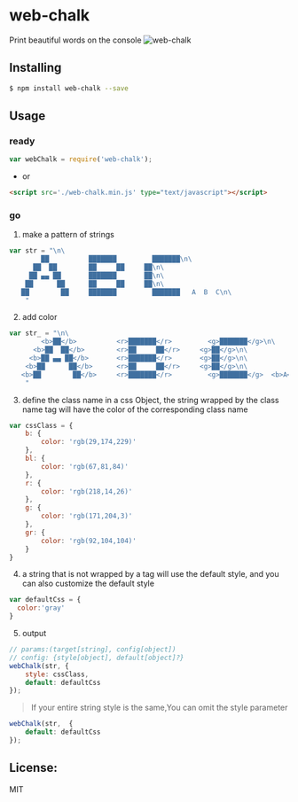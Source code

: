 # web-chalk

Print beautiful words on the console
![web-chalk](https://wangzongxu.github.io/img-cache/webchalk/webchalk.png)
## Installing

```bash
$ npm install web-chalk --save
```

## Usage

### ready

```js
var webChalk = require('web-chalk');
```

- or
```html
<script src='./web-chalk.min.js' type="text/javascript"></script>
```

### go

1. make a pattern of strings
```js
var str = "\n\
        ██          ███████         ███████\n\
      ██  ██        ██     ██     ██\n\
     ██ ▄▄ ██       ███████       ██\n\
    ██      ██      ██     ██     ██\n\
   ██        ██     ███████         ███████   A  B  C\n\
    "
```

2. add color
```js
var str_ = "\n\
        <b>██</b>          <r>███████</r>         <g>███████</g>\n\
      <b>██  ██</b>        <r>██     ██</r>     <g>██</g>\n\
     <b>██ ▄▄ ██</b>       <r>███████</r>       <g>██</g>\n\
    <b>██      ██</b>      <r>██     ██</r>     <g>██</g>\n\
   <b>██        ██</b>     <r>███████</r>         <g>███████</g>  <b>A</b> <r>B</r> <g>C</g>\n\
    "
```

3. define the class name in a css Object, the string wrapped by the class name tag will have the color of the corresponding class name
```js
var cssClass = {
    b: {
        color: 'rgb(29,174,229)'
    },
    bl: {
        color: 'rgb(67,81,84)'
    },
    r: {
        color: 'rgb(218,14,26)'
    },
    g: {
        color: 'rgb(171,204,3)'
    },
    gr: {
        color: 'rgb(92,104,104)'
    }
}
```

4. a string that is not wrapped by a tag will use the default style, and you can also customize the default style
```js
var defaultCss = {
  color:'gray'
}
```

5. output
```js
// params:(target[string], config[object])
// config: {style[object], default[object]?}
webChalk(str, {
    style: cssClass,
    default: defaultCss
});
```

> If your entire string style is the same,You can omit the style parameter

```js
webChalk(str,  {
    default: defaultCss
});
```
## License:
MIT
